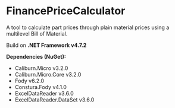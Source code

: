 # FinancePriceCalculator

A tool to calculate part prices through plain material prices 
using a multilevel Bill of Material.

Build on **.NET Framework v4.7.2**


**Dependencies (NuGet):**
- Caliburn.Micro v3.2.0
- Caliburn.Micro.Core v3.2.0
- Fody v6.2.0
- Constura.Fody v4.1.0
- ExcelDataReader v3.6.0
- ExcelDataReader.DataSet v3.6.0
